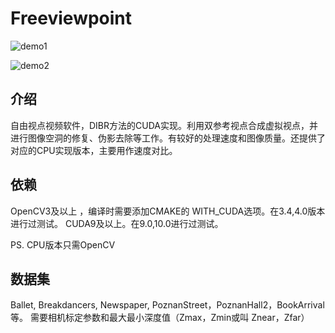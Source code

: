 # Freeviewpoint

![demo1](https://github.com/LuyaooChen/Freeviewpoint/blob/master/demo1.gif)

![demo2](https://github.com/LuyaooChen/Freeviewpoint/blob/master/demo2.gif)

## 介绍
自由视点视频软件，DIBR方法的CUDA实现。利用双参考视点合成虚拟视点，并进行图像空洞的修复、伪影去除等工作。有较好的处理速度和图像质量。还提供了对应的CPU实现版本，主要用作速度对比。

## 依赖
OpenCV3及以上 ，编译时需要添加CMAKE的 WITH_CUDA选项。在3.4,4.0版本进行过测试。
CUDA9及以上。在9.0,10.0进行过测试。

PS. CPU版本只需OpenCV

## 数据集
Ballet, Breakdancers, Newspaper, PoznanStreet，PoznanHall2，BookArrival等。
需要相机标定参数和最大最小深度值（Zmax，Zmin或叫 Znear，Zfar）
